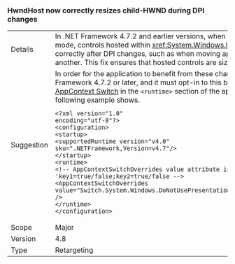 ### HwndHost now correctly resizes child-HWND during DPI changes

|   |   |
|---|---|
|Details|In .NET Framework 4.7.2 and earlier versions, when WPF was run in Per-Monitor Aware mode, controls hosted within <xref:System.Windows.Interop.HwndHost> were not sized correctly after DPI changes, such as when moving applications from one monitor to another. This fix ensures that hosted controls are sized appropriately.|
|Suggestion|In order for the application to benefit from these changes, it must run on the .NET Framework 4.7.2 or later, and it must opt-in to this behavior by setting the following [AppContext Switch](https://docs.microsoft.com/dotnet/framework/configure-apps/file-schema/runtime/appcontextswitchoverrides-element) in the <code>&lt;runtime&gt;</code> section of the app config file to <code>false</code>, as the following example shows.<pre><code class="lang-xml">&lt;?xml version=&quot;1.0&quot; encoding=&quot;utf-8&quot;?&gt;&#13;&#10;&lt;configuration&gt;&#13;&#10;&lt;startup&gt;&#13;&#10;&lt;supportedRuntime version=&quot;v4.0&quot; sku=&quot;.NETFramework,Version=v4.7&quot;/&gt;&#13;&#10;&lt;/startup&gt;&#13;&#10;&lt;runtime&gt;&#13;&#10;&lt;!-- AppContextSwitchOverrides value attribute is in the form of &#39;key1=true/false;key2=true/false  --&gt;&#13;&#10;&lt;AppContextSwitchOverrides value=&quot;Switch.System.Windows.DoNotUsePresentationDpiCapabilityTier2OrGreater=false&quot; /&gt;&#13;&#10;&lt;/runtime&gt;&#13;&#10;&lt;/configuration&gt;&#13;&#10;</code></pre>|
|Scope|Major|
|Version|4.8|
|Type|Retargeting|
